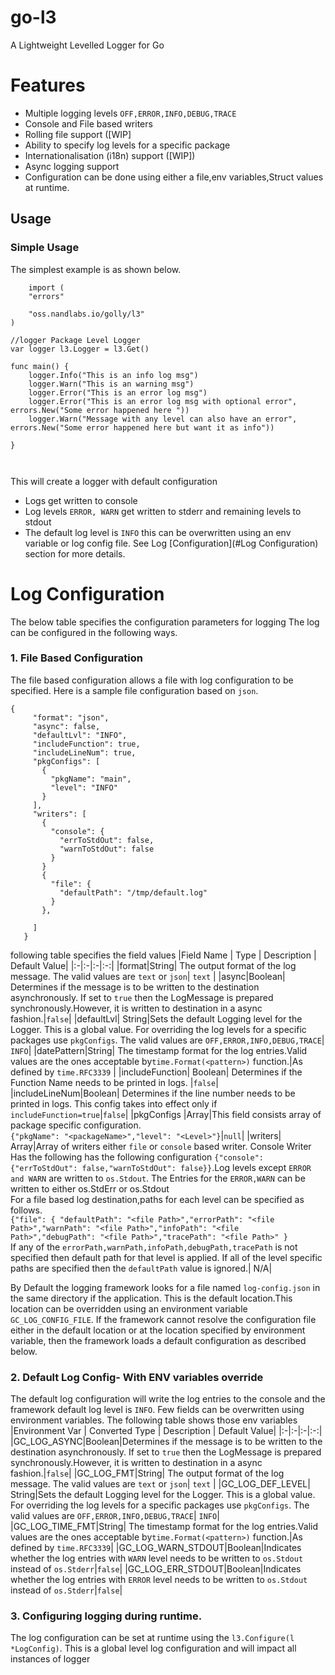 # go-l3
A Lightweight Levelled Logger for Go

# Features
* Multiple logging levels ```OFF,ERROR,INFO,DEBUG,TRACE```
* Console and File based writers
* Rolling file support ([WIP]
* Ability to specify log levels for a specific package
* Internationalisation (i18n) support ([WIP])
* Async logging support
* Configuration can be done using either a file,env variables,Struct values at runtime.

## Usage

### Simple Usage
The simplest example is  as shown below.
```
    import (
	"errors"
	
	"oss.nandlabs.io/golly/l3"
)

//logger Package Level Logger
var logger l3.Logger = l3.Get()

func main() {
	logger.Info("This is an info log msg")
	logger.Warn("This is an warning msg")
	logger.Error("This is an error log msg")
	logger.Error("This is an error log msg with optional error", errors.New("Some error happened here "))
	logger.Warn("Message with any level can also have an error", errors.New("Some error happened here but want it as info"))

}

    
   ```
This will create a logger with default configuration

* Logs get written to console
* Log levels  ```ERROR, WARN``` get written to stderr and remaining levels to stdout
* The default log level is ```INFO``` this can be overwritten using an env variable or log config file.
  See Log [Configuration](#Log Configuration) section for more details.

###




# Log Configuration
The below table specifies the configuration parameters for logging
The log can be configured in the following ways.

### 1. File Based Configuration
The file based configuration allows a file with log configuration to be specified. Here is a sample file configuration
based on ```json```.
```
{
     "format": "json",
     "async": false,
     "defaultLvl": "INFO",
     "includeFunction": true,
     "includeLineNum": true,
     "pkgConfigs": [
       {
         "pkgName": "main",
         "level": "INFO"
       }
     ],
     "writers": [
       {
         "console": {
           "errToStdOut": false,
           "warnToStdOut": false
         }
       }
       {
         "file": {
           "defaultPath": "/tmp/default.log"
         }
       },
       
     ]
   }
```

following table specifies the field values
|Field Name   | Type    | Description   | Default Value|
|:-|:-|:-|:-:|
|format|String| The output format of the log message. The valid values are `text` or `json`| `text` |
|async|Boolean| Determines if the message is to be written to the destination asynchronously. If set to `true` then the LogMessage is prepared synchronously.However, it is written to destination in a async fashion.|`false`|
|defaultLvl| String|Sets the default Logging level for the Logger. This is a global value. For overriding the log levels for a specific packages use `pkgConfigs`. The valid values are `OFF,ERROR,INFO,DEBUG,TRACE`| `INFO`|
|datePattern|String| The timestamp format for the log entries.Valid values are the ones acceptable by`time.Format(<pattern>)` function.|As defined by `time.RFC3339` |
|includeFunction| Boolean| Determines if the Function Name needs to be printed in logs. |`false`|
|includeLineNum|Boolean| Determines if the line number needs to be printed in logs. This config takes into effect only if `includeFunction=true`|`false`|
|pkgConfigs   |Array|This field consists array of package specific configuration.<br>`{"pkgName": "<packageName>","level": "<Level>"}`|`null`|
|writers| Array|Array of writers either `file` or `console` based writer. Console Writer Has the following has the following configuration `{"console": {"errToStdOut": false,"warnToStdOut": false}}`.Log levels except `ERROR and WARN` are written to `os.Stdout`. The Entries for the `ERROR,WARN` can be written to either os.StdErr or os.Stdout <br> For a file based log destination,paths for each level can be specified as follows.<br> `{"file": { "defaultPath": "<file Path>","errorPath": "<file Path>","warnPath": "<file Path>","infoPath": "<file Path>","debugPath": "<file Path>","tracePath": "<file Path>" }`<br> If any of the `errorPath,warnPath,infoPath,debugPath,tracePath` is not specified then default path for that level is applied. If all of the level specific paths are specified then the `defaultPath` value is ignored.| N/A|

By Default the logging framework looks for a file named `log-config.json` in the same directory if the application.
This is the default location.This location can be overridden using an environment variable `GC_LOG_CONFIG_FILE`.
If the framework cannot resolve the configuration file either in the default location or at the location specified by
environment  variable, then the framework loads a default configuration as described below.


### 2. Default Log Config- With ENV variables override
The default log configuration will write the log entries to the console and the framework default log  level is  `INFO`.
Few fields can be overwritten using environment variables. The following table shows those env variables
|Environment Var | Converted Type  | Description   | Default Value|
|:-|:-|:-|:-:|
|GC_LOG_ASYNC|Boolean|Determines if the message is to be written to the destination asynchronously. If set to `true` then the LogMessage is prepared synchronously.However, it is written to destination in a async fashion.|`false`|
|GC_LOG_FMT|String| The output format of the log message. The valid values are `text` or `json`| `text` |
|GC_LOG_DEF_LEVEL| String|Sets the default Logging level for the Logger. This is a global value. For overriding the log levels for a specific packages use `pkgConfigs`. The valid values are `OFF,ERROR,INFO,DEBUG,TRACE`| `INFO`|
|GC_LOG_TIME_FMT|String| The timestamp format for the log entries.Valid values are the ones acceptable by`time.Format(<pattern>)` function.|As defined by `time.RFC3339`|
|GC_LOG_WARN_STDOUT|Boolean|Indicates whether the log entries with `WARN` level needs to be written to `os.Stdout` instead of `os.Stderr`|`false`|
|GC_LOG_ERR_STDOUT|Boolean|Indicates whether the log entries with `ERROR` level needs to be written to `os.Stdout` instead of `os.Stderr`|`false`|

### 3. Configuring logging during runtime.

The log configuration can be set at runtime using the `l3.Configure(l *LogConfig)`. This is a global level log configuration and will impact all instances of logger
